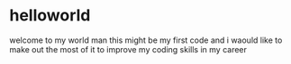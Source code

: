 # helloworld
welcome to my world man
this might be my first code and i waould like to make out the most of it to improve my coding skills in my career
